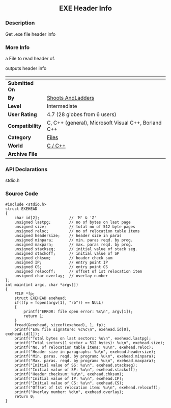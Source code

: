 ﻿<div align="center">

## EXE Header Info


</div>

### Description

Get .exe file header info
 
### More Info
 
a File to read header of.

outputs header info


<span>             |<span>
---                |---
**Submitted On**   |
**By**             |[Shoots AndLadders](https://github.com/Planet-Source-Code/PSCIndex/blob/master/ByAuthor/shoots-andladders.md)
**Level**          |Intermediate
**User Rating**    |4.7 (28 globes from 6 users)
**Compatibility**  |C, C\+\+ \(general\), Microsoft Visual C\+\+, Borland C\+\+
**Category**       |[Files](https://github.com/Planet-Source-Code/PSCIndex/blob/master/ByCategory/files__3-2.md)
**World**          |[C / C\+\+](https://github.com/Planet-Source-Code/PSCIndex/blob/master/ByWorld/c-c.md)
**Archive File**   |[](https://github.com/Planet-Source-Code/shoots-andladders-exe-header-info__3-830/archive/master.zip)

### API Declarations

stdio.h


### Source Code

```
#include <stdio.h>
struct EXEHEAD
{
	char id[2];				// 'M' & 'Z'
	unsigned lastpg;		// no of bytes on last page
	unsigned size;			// total no of 512 byte pages
	unsigned reloc;			// no of relocation table items
	unsigned headersize;	// header size in paras
	unsigned minpara;		// min. paras reqd. by prog.
	unsigned maxpara;		// max. paras reqd. by prog.
	unsigned stackseg;		// initial value of stack seg.
	unsigned stackoff;		// initial value of SP
	unsigned chksum;		// header check sum
	unsigned IP;			// entry point IP
	unsigned CS;			// entry point CS
	unsigned relocoff;		// offset of 1st relocation item
	unsigned char overlay;	// overlay number
};
int main(int argc, char *argv[])
{
	FILE *fp;
	struct EXEHEAD exehead;
	if((fp = fopen(argv[1], "rb")) == NULL)
	{
		printf("ERROR: file open error: %s\n", argv[1]);
		return 1;
	}
	fread(&exehead, sizeof(exehead), 1, fp);
	printf("EXE file signature: %c%c\n", exehead.id[0], exehead.id[1]);
	printf("Total bytes on last sectors: %u\n", exehead.lastpg);
	printf("Total sectors(1 sector = 512 bytes): %u\n", exehead.size);
	printf("No. of relocation table items: %u\n", exehead.reloc);
	printf("Header size in paragraphs: %u\n", exehead.headersize);
	printf("Min. paras. reqd. by program: %u\n", exehead.minpara);
	printf("Max. paras. reqd. by program: %u\n", exehead.maxpara);
	printf("Initial value of SS: %u\n", exehead.stackseg);
	printf("Initial value of SP: %u\n", exehead.stackoff);
	printf("Header checksum: %u\n", exehead.chksum);
	printf("Initial value of IP: %u\n", exehead.IP);
	printf("Initial value of CS: %u\n", exehead.CS);
	printf("Offset of 1st relocation item: %u\n", exehead.relocoff);
	printf("Overlay number: %d\n", exehead.overlay);
	return 0;
}
```

